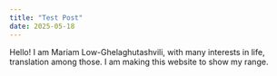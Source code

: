 ```yaml
---
title: "Test Post"
date: 2025-05-18
---
```

Hello! I am Mariam Low-Ghelaghutashvili, with many interests in life, translation among those. I am making this website to show my range.
